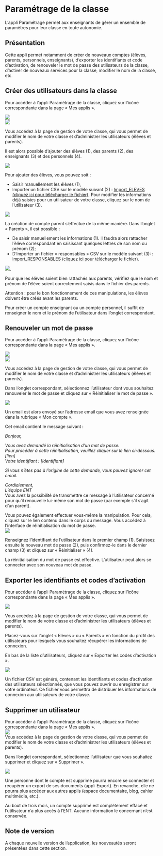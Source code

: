 # Paramétrage de la classe

L’appli Paramétrage permet aux enseignants de gérer un ensemble de paramètres pour leur classe en toute autonomie.

## Présentation

Cette appli permet notamment de créer de nouveaux comptes \(élèves, parents, personnels, enseignants\), d’exporter les identifiants et code d’activation, de renouveler le mot de passe des utilisateurs de la classe, d’activer de nouveaux services pour la classe, modifier le nom de la classe, etc.

## Créer des utilisateurs dans la classe

Pour accéder à l’appli Paramétrage de la classe, cliquez sur l’icône correspondante dans la page « Mes applis ».

![](.gitbook/assets/p1.png)  
![](.gitbook/assets/p2.png)

Vous accédez à la page de gestion de votre classe, qui vous permet de modifier le nom de votre classe et d’administrer les utilisateurs \(élèves et parents\).

Il est alors possible d’ajouter des élèves \(1\), des parents \(2\), des enseignants \(3\) et des personnels \(4\).

![](.gitbook/assets/p3.png)

Pour ajouter des élèves, vous pouvez soit :

* Saisir manuellement les élèves \(1\),
* Importer un fichier CSV sur le modèle suivant \(2\) : [Import\_ELEVES \(cliquez ici pour télécharger le fichier\)](http://one1d.fr/wp-content/uploads/2014/04/Import_ELEVES.csv). Pour modifier les informations déjà saisies pour un utilisateur de votre classe, cliquez sur le nom de l’utilisateur \(3\).

![](.gitbook/assets/p4.png)

La création de compte parent s’effectue de la même manière. Dans l’onglet « Parents », il est possible :

* De saisir manuellement les informations \(1\). Il faudra alors rattacher l’élève correspondant en saisissant quelques lettres de son nom ou prénom \(2\);
* D’importer un fichier « responsables » CSV sur le modèle suivant \(3\): : [Import\_RESPONSABLES \(cliquez ici pour télécharger le fichier\).](http://one1d.fr/wp-content/uploads/2014/08/Import_RESPONSABLES_2014.csv)

![](.gitbook/assets/p5.png)**.**

Pour que les élèves soient bien rattachés aux parents, vérifiez que le nom et prénom de l’élève soient correctement saisis dans le fichier des parents.

Attention : pour le bon fonctionnement de ces manipulations, les élèves doivent être créés avant les parents.

Pour créer un compte enseignant ou un compte personnel, il suffit de renseigner le nom et le prénom de l’utilisateur dans l’onglet correspondant.

## Renouveler un mot de passe

Pour accéder à l’appli Paramétrage de la classe, cliquez sur l’icône correspondante dans la page « Mes applis ».

![](.gitbook/assets/p11.png)  
![](.gitbook/assets/p6.png)

Vous accédez à la page de gestion de votre classe, qui vous permet de modifier le nom de votre classe et d’administrer les utilisateurs \(élèves et parents\).

Dans l’onglet correspondant, sélectionnez l’utilisateur dont vous souhaitez renouveler le mot de passe et cliquez sur « Réinitialiser le mot de passe ».

![](.gitbook/assets/p7.png)

Un email est alors envoyé sur l’adresse email que vous avez renseignée dans la rubrique « Mon compte ».

Cet email contient le message suivant :

_Bonjour,_

_Vous avez demandé la réinitialisation d’un mot de passe.  
Pour procéder à cette réinitialisation, veuillez cliquer sur le lien ci-dessous.  
\[lien\]  
Votre identifiant : \[identifiant\]_

_Si vous n’êtes pas à l’origine de cette demande, vous pouvez ignorer cet email._

_Cordialement,  
L’équipe ENT_  
Vous avez la possibilité de transmettre ce message à l’utilisateur concerné pour qu’il renouvelle lui-même son mot de passe \(par exemple s’il s’agit d’un parent\).

Vous pouvez également effectuer vous-même la manipulation. Pour cela, cliquez sur le lien contenu dans le corps du message. Vous accédez à l’interface de réinitialisation du mot de passe.  
![](.gitbook/assets/p8.png)

Renseignez l’identifiant de l’utilisateur dans le premier champ \(1\). Saisissez ensuite le nouveau mot de passe \(2\), puis confirmez-le dans le dernier champ \(3\) et cliquez sur « Réinitialiser » \(4\).

La réinitialisation du mot de passe est effective. L’utilisateur peut alors se connecter avec son nouveau mot de passe.

## Exporter les identifiants et codes d’activation

Pour accéder à l’appli Paramétrage de la classe, cliquez sur l’icône correspondante dans la page « Mes applis ».

![](.gitbook/assets/p9.png)

Vous accédez à la page de gestion de votre classe, qui vous permet de modifier le nom de votre classe et d’administrer les utilisateurs \(élèves et parents\).

Placez-vous sur l’onglet « Elèves » ou « Parents » en fonction du profil des utilisateurs pour lesquels vous souhaitez récupérer les informations de connexion.

En bas de la liste d’utilisateurs, cliquez sur « Exporter les codes d’activation ».

![](.gitbook/assets/p10.png)

Un fichier CSV est généré, contenant les identifiants et codes d’activation des utilisateurs sélectionnés, que vous pouvez ouvrir ou enregistrer sur votre ordinateur. Ce fichier vous permettra de distribuer les informations de connexion aux utilisateurs de votre classe.

## Supprimer un utilisateur

Pour accéder à l’appli Paramétrage de la classe, cliquez sur l’icône correspondante dans la page « Mes applis ».  
![](.gitbook/assets/p9%20%281%29.png)  
Vous accédez à la page de gestion de votre classe, qui vous permet de modifier le nom de votre classe et d’administrer les utilisateurs \(élèves et parents\).

Dans l’onglet correspondant, sélectionnez l’utilisateur que vous souhaitez supprimer et cliquez sur « Supprimer ».

![](.gitbook/assets/p111.png)

Une personne dont le compte est supprimé pourra encore se connecter et récupérer un export de ses documents \(appli Export\). En revanche, elle ne pourra plus accéder aux autres applis \(espace documentaire, blog, cahier multimédia, etc.\).

Au bout de trois mois, un compte supprimé est complètement effacé et l’utilisateur n’a plus accès à l’ENT. Aucune information le concernant n’est conservée.

## Note de version

A chaque nouvelle version de l’application, les nouveautés seront présentées dans cette section.

